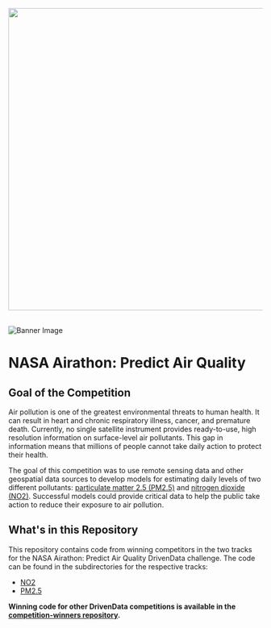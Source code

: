 [<img src='https://s3.amazonaws.com/drivendata-public-assets/logo-white-blue.png' width='600'>](https://www.drivendata.org/)
<br><br>

![Banner Image](https://drivendata-public-assets.s3.amazonaws.com/nasa-aq-banner-web.jpg)


# NASA Airathon: Predict Air Quality

## Goal of the Competition

Air pollution is one of the greatest environmental threats to human health. It can result in heart and chronic respiratory illness, cancer, and premature death. Currently, no single satellite instrument provides ready-to-use, high resolution information on surface-level air pollutants. This gap in information means that millions of people cannot take daily action to protect their health.

The goal of this competition was to use remote sensing data and other geospatial data sources to develop models for estimating daily levels of two different pollutants: [particulate matter 2.5 (PM2.5)](https://www.epa.gov/pm-pollution/particulate-matter-pm-basics) and [nitrogen dioxide (NO2)](https://www.epa.gov/no2-pollution). Successful models could provide critical data to help the public take action to reduce their exposure to air pollution.

## What's in this Repository

This repository contains code from winning competitors in the two tracks for the NASA Airathon: Predict Air Quality DrivenData challenge. The code can be found in the subdirectories for the respective tracks:
- [NO2](https://github.com/drivendataorg/nasa-airathon/tree/main/no2)
- [PM2.5](https://github.com/drivendataorg/nasa-airathon/tree/main/pm25)

**Winning code for other DrivenData competitions is available in the [competition-winners repository](https://github.com/drivendataorg/competition-winners).**
